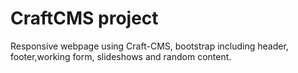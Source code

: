 # CraftCMS project
 Responsive webpage using Craft-CMS, bootstrap including header, footer,working form, slideshows and random content.
